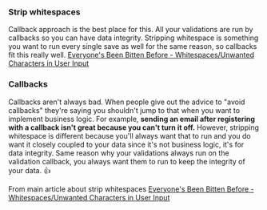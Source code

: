 ### Strip whitespaces
Callback approach is the best place for this. All your validations are run by callbacks so you can have data integrity. Stripping whitespace is something you want to run every single save as well for the same reason, so callbacks fit this really well.
[Everyone's Been Bitten Before - Whitespaces/Unwanted Characters in User Input](https://gorails.com/forum/everyone-s-been-bitten-before-whitespaces-unwanted-characters-in-user-input)


### Callbacks
Callbacks aren't always bad. When people give out the advice to "avoid callbacks" they're saying you shouldn't jump to that when you want to implement business logic. For example, **sending an email after registering with a callback isn't great because you can't turn it off.**
However, stripping whitespace is different because you'll always want that to run and you do want it closely coupled to your data since it's not business logic, it's for data integrity. Same reason why your validations always run on the validation callback, you always want them to run to keep the integrity of your data. 👍

From main article about strip whitespaces [Everyone's Been Bitten Before - Whitespaces/Unwanted Characters in User Input](https://gorails.com/forum/everyone-s-been-bitten-before-whitespaces-unwanted-characters-in-user-input)
